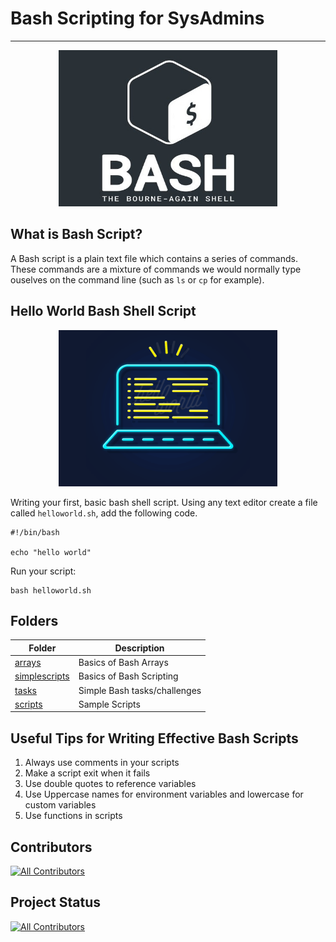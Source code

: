 # Bash Scripting for SysAdmins
---
<p align="center">
  <img width="350" height="250" src="img/bash.jpg">
</p>



## What is Bash Script?

A Bash script is a plain text file which contains a series of commands. These commands are a mixture of commands we would normally type ouselves on the command line (such as ```ls``` or ```cp``` for example).
## Hello World Bash Shell Script

<p align="center">
  <img width="350" height="250" src="img/hello_world.gif">
</p>

Writing your first, basic bash shell script. Using any text editor create a file called ```helloworld.sh```, add the following code.
```
#!/bin/bash

echo "hello world"
```

Run your script:

```
bash helloworld.sh
```

## Folders

| Folder  | Description |
| ------------- | ------------- |
| [arrays](arrays) | Basics of Bash Arrays |
| [simplescripts](simplescripts)  | Basics of Bash Scripting  |
| [tasks](tasks)  | Simple Bash tasks/challenges |
| [scripts](scripts) | Sample Scripts | 

## Useful Tips for Writing Effective Bash Scripts

1. Always use comments in your scripts
2. Make a script exit when it fails
3. Use double quotes to reference variables
4. Use Uppercase names for environment variables and lowercase for custom variables 
5. Use functions in scripts

## Contributors 
<!-- ALL-CONTRIBUTORS-BADGE:START - Do not remove or modify this section -->
[![All Contributors](https://img.shields.io/badge/Contributors-2-green)](#contributors)
<!-- ALL-CONTRIBUTORS-BADGE:END -->

## Project Status
<!-- ALL-CONTRIBUTORS-BADGE:START - Do not remove or modify this section -->
[![All Contributors](https://img.shields.io/badge/Project%20Staus-Active-green)](#contributors)
<!-- ALL-CONTRIBUTORS-BADGE:END -->